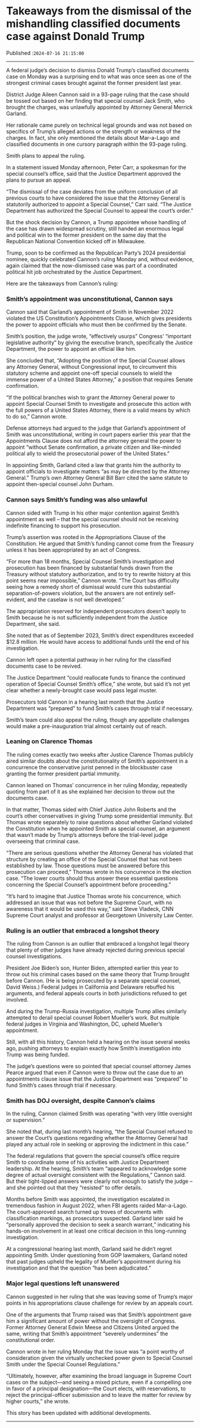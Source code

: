 # Takeaways from the dismissal of the mishandling classified documents case against Donald Trump

Published :`2024-07-16 21:15:00`

---

A federal judge’s decision to dismiss Donald Trump’s classified documents case on Monday was a surprising end to what was once seen as one of the strongest criminal cases brought against the former president last year.

District Judge Aileen Cannon said in a 93-page ruling that the case should be tossed out based on her finding that special counsel Jack Smith, who brought the charges, was unlawfully appointed by Attorney General Merrick Garland.

Her rationale came purely on technical legal grounds and was not based on specifics of Trump’s alleged actions or the strength or weakness of the charges. In fact, she only mentioned the details about Mar-a-Lago and classified documents in one cursory paragraph within the 93-page ruling.

Smith plans to appeal the ruling.

In a statement issued Monday afternoon, Peter Carr, a spokesman for the special counsel’s office, said that the Justice Department approved the plans to pursue an appeal.

“The dismissal of the case deviates from the uniform conclusion of all previous courts to have considered the issue that the Attorney General is statutorily authorized to appoint a Special Counsel,” Carr said. “The Justice Department has authorized the Special Counsel to appeal the court’s order.”

But the shock decision by Cannon, a Trump appointee whose handling of the case has drawn widespread scrutiny, still handed an enormous legal and political win to the former president on the same day that the Republican National Convention kicked off in Milwaukee.

Trump, soon to be confirmed as the Republican Party’s 2024 presidential nominee, quickly celebrated Cannon’s ruling Monday and, without evidence, again claimed that the now-dismissed case was part of a coordinated political hit job orchestrated by the Justice Department.

Here are the takeaways from Cannon’s ruling:

### Smith’s appointment was unconstitutional, Cannon says

Cannon said that Garland’s appointment of Smith in November 2022 violated the US Constitution’s Appointments Clause, which gives presidents the power to appoint officials who must then be confirmed by the Senate.

Smith’s position, the judge wrote, “effectively usurps” Congress’ “important legislative authority” by giving the executive branch, specifically the Justice Department, the power to appoint an official like him.

She concluded that, “Adopting the position of the Special Counsel allows any Attorney General, without Congressional input, to circumvent this statutory scheme and appoint one-off special counsels to wield the immense power of a United States Attorney,” a position that requires Senate confirmation.

“If the political branches wish to grant the Attorney General power to appoint Special Counsel Smith to investigate and prosecute this action with the full powers of a United States Attorney, there is a valid means by which to do so,” Cannon wrote.

Defense attorneys had argued to the judge that Garland’s appointment of Smith was unconstitutional, writing in court papers earlier this year that the Appointments Clause does not afford the attorney general the power to appoint “without Senate confirmation, a private citizen and like-minded political ally to wield the prosecutorial power of the United States.”

In appointing Smith, Garland cited a law that grants him the authority to appoint officials to investigate matters “as may be directed by the Attorney General.” Trump’s own Attorney General Bill Barr cited the same statute to appoint then-special counsel John Durham.

### Cannon says Smith’s funding was also unlawful

Cannon sided with Trump in his other major contention against Smith’s appointment as well – that the special counsel should not be receiving indefinite financing to support his prosecution.

Trump’s assertion was rooted in the Appropriations Clause of the Constitution. He argued that Smith’s funding cannot come from the Treasury unless it has been appropriated by an act of Congress.

“For more than 18 months, Special Counsel Smith’s investigation and prosecution has been financed by substantial funds drawn from the Treasury without statutory authorization, and to try to rewrite history at this point seems near impossible,” Cannon wrote. “The Court has difficulty seeing how a remedy short of dismissal would cure this substantial separation-of-powers violation, but the answers are not entirely self-evident, and the caselaw is not well developed.”

The appropriation reserved for independent prosecutors doesn’t apply to Smith because he is not sufficiently independent from the Justice Department, she said.

She noted that as of September 2023, Smith’s direct expenditures exceeded $12.8 million. He would have access to additional funds until the end of his investigation.

Cannon left open a potential pathway in her ruling for the classified documents case to be revived.

The Justice Department “could reallocate funds to finance the continued operation of Special Counsel Smith’s office,” she wrote, but said it’s not yet clear whether a newly-brought case would pass legal muster.

Prosecutors told Cannon in a hearing last month that the Justice Department was “prepared” to fund Smith’s cases through trial if necessary.

Smith’s team could also appeal the ruling, though any appellate challenges would make a pre-inauguration trial almost certainly out of reach.

### Leaning on Clarence Thomas

The ruling comes exactly two weeks after Justice Clarence Thomas publicly aired similar doubts about the constitutionality of Smith’s appointment in a concurrence the conservative jurist penned in the blockbuster case granting the former president partial immunity.

Cannon leaned on Thomas’ concurrence in her ruling Monday, repeatedly quoting from part of it as she explained her decision to throw out the documents case.

In that matter, Thomas sided with Chief Justice John Roberts and the court’s other conservatives in giving Trump some presidential immunity. But Thomas wrote separately to raise questions about whether Garland violated the Constitution when he appointed Smith as special counsel, an argument that wasn’t made by Trump’s attorneys before the trial-level judge overseeing that criminal case.

“There are serious questions whether the Attorney General has violated that structure by creating an office of the Special Counsel that has not been established by law. Those questions must be answered before this prosecution can proceed,” Thomas wrote in his concurrence in the election case. “The lower courts should thus answer these essential questions concerning the Special Counsel’s appointment before proceeding.”

“It’s hard to imagine that Justice Thomas wrote his concurrence, which addressed an issue that was not before the Supreme Court, with no awareness that it would be used this way,” said Steve Vladeck, CNN Supreme Court analyst and professor at Georgetown University Law Center.

### Ruling is an outlier that embraced a longshot theory

The ruling from Cannon is an outlier that embraced a longshot legal theory that plenty of other judges have already rejected during previous special counsel investigations.

President Joe Biden’s son, Hunter Biden, attempted earlier this year to throw out his criminal cases based on the same theory that Trump brought before Cannon. (He is being prosecuted by a separate special counsel, David Weiss.) Federal judges in California and Delaware rebuffed his arguments, and federal appeals courts in both jurisdictions refused to get involved.

And during the Trump-Russia investigation, multiple Trump allies similarly attempted to derail special counsel Robert Mueller’s work. But multiple federal judges in Virginia and Washington, DC, upheld Mueller’s appointment.

Still, with all this history, Cannon held a hearing on the issue several weeks ago, pushing attorneys to explain exactly how Smith’s investigation into Trump was being funded.

The judge’s questions were so pointed that special counsel attorney James Pearce argued that even if Cannon were to throw out the case due to an appointments clause issue that the Justice Department was “prepared” to fund Smith’s cases through trial if necessary.

### Smith has DOJ oversight, despite Cannon’s claims

In the ruling, Cannon claimed Smith was operating “with very little oversight or supervision.”

She noted that, during last month’s hearing, “the Special Counsel refused to answer the Court’s questions regarding whether the Attorney General had played any actual role in seeking or approving the indictment in this case.”

The federal regulations that govern the special counsel’s office require Smith to coordinate some of his activities with Justice Department leadership. At the hearing, Smith’s team “appeared to acknowledge some degree of actual oversight consistent with the Regulations,” Cannon said. But their tight-lipped answers were clearly not enough to satisfy the judge – and she pointed out that they “resisted” to offer details.

Months before Smith was appointed, the investigation escalated in tremendous fashion in August 2022, when FBI agents raided Mar-a-Lago. The court-approved search turned up troves of documents with classification markings, as prosecutors suspected. Garland later said he “personally approved the decision to seek a search warrant,” indicating his hands-on involvement in at least one critical decision in this long-running investigation.

At a congressional hearing last month, Garland said he didn’t regret appointing Smith. Under questioning from GOP lawmakers, Garland noted that past judges upheld the legality of Mueller’s appointment during his investigation and that the question “has been adjudicated.”

### Major legal questions left unanswered

Cannon suggested in her ruling that she was leaving some of Trump’s major points in his appropriations clause challenge for review by an appeals court.

One of the arguments that Trump raised was that Smith’s appointment gave him a significant amount of power without the oversight of Congress. Former Attorney General Edwin Meese and Citizens United argued the same, writing that Smith’s appointment “severely undermines” the constitutional order.

Cannon wrote in her ruling Monday that the issue was “a point worthy of consideration given the virtually unchecked power given to Special Counsel Smith under the Special Counsel Regulations.”

“Ultimately, however, after examining the broad language in Supreme Court cases on the subject—and seeing a mixed picture, even if a compelling one in favor of a principal designation—the Court elects, with reservations, to reject the principal-officer submission and to leave the matter for review by higher courts,” she wrote.

This story has been updated with additional developments.

---

